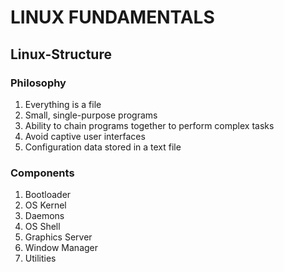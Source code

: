# LINUX FUNDAMENTALS
## Linux-Structure

### Philosophy
1. Everything is a file
2. Small, single-purpose programs
3. Ability to chain programs together to perform complex tasks
4. Avoid captive user interfaces
5. Configuration data stored in a text file

### Components
1. Bootloader
2. OS Kernel
3. Daemons
4. OS Shell
5. Graphics Server
6. Window Manager
7. Utilities
